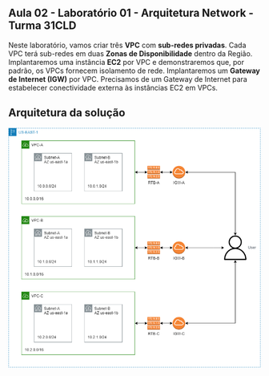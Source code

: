 ## Aula 02 - Laboratório 01 - Arquitetura Network - Turma 31CLD
Neste laboratório, vamos criar três **VPC** com **sub-redes privadas**. Cada VPC terá sub-redes em
duas **Zonas de Disponibilidade** dentro da Região. Implantaremos uma instância **EC2** por VPC e
demonstraremos que, por padrão, os VPCs fornecem isolamento de rede.
Implantaremos um **Gateway de Internet (IGW)** por VPC. Precisamos de um
Gateway de Internet para estabelecer conectividade externa às instâncias EC2 em VPCs.

## Arquitetura da solução

<p align="center">
<img src="./arquitetura-solucao-aula02-lab01.png" width="800px" height="auto">
</p>
